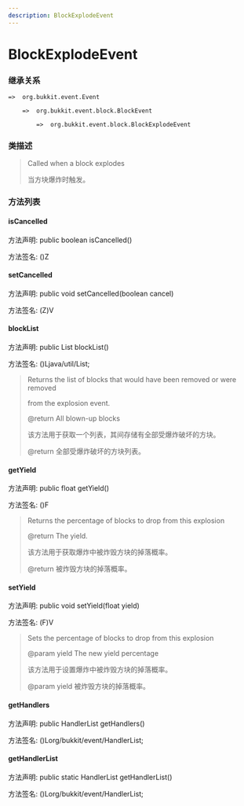 ```yaml
---
description: BlockExplodeEvent
---
```


# BlockExplodeEvent

### 继承关系

    =>  org.bukkit.event.Event

        =>  org.bukkit.event.block.BlockEvent

            =>  org.bukkit.event.block.BlockExplodeEvent

### 类描述

> Called when a block explodes
> 
> <p>
> 
> 当方块爆炸时触发。

### 方法列表

#### isCancelled

方法声明: public boolean isCancelled()

方法签名: ()Z

#### setCancelled

方法声明: public void setCancelled(boolean cancel)

方法签名: (Z)V

#### blockList

方法声明: public List<Block> blockList()

方法签名: ()Ljava/util/List;

> Returns the list of blocks that would have been removed or were removed
> 
> from the explosion event.
> 
> @return All blown-up blocks
> 
> <p>
> 
> 该方法用于获取一个列表，其间存储有全部受爆炸破坏的方块。
> 
> @return 全部受爆炸破坏的方块列表。

#### getYield

方法声明: public float getYield()

方法签名: ()F

> Returns the percentage of blocks to drop from this explosion
> 
> @return The yield.
> 
> <p>
> 
> 该方法用于获取爆炸中被炸毁方块的掉落概率。
> 
> @return 被炸毁方块的掉落概率。

#### setYield

方法声明: public void setYield(float yield)

方法签名: (F)V

> Sets the percentage of blocks to drop from this explosion
> 
> @param yield The new yield percentage
> 
> <p>
> 
> 该方法用于设置爆炸中被炸毁方块的掉落概率。
> 
> @param yield 被炸毁方块的掉落概率。

#### getHandlers

方法声明: public HandlerList getHandlers()

方法签名: ()Lorg/bukkit/event/HandlerList;

#### getHandlerList

方法声明: public static HandlerList getHandlerList()

方法签名: ()Lorg/bukkit/event/HandlerList;